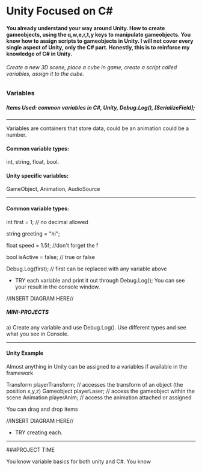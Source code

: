 # Unity Focused on C#

#### You already understand your way around Unity. How to create gameobjects, using the q,w,e,r,t,y keys to manipulate gameobjects. You know how to assign scripts to gameobjects in Unity. I will not cover every single aspect of Unity, only the C# part. Honestly, this is to reinforce my knowledge of C# in Unity.

###### Create a new 3D scene, place a cube in game, create a script called variables, assign it to the cube.


### Variables
##### Items Used: common variables in C#, Unity, Debug.Log(), [SerializeField];

---

Variables are containers that store data, could be an animation could be a number.

#### Common variable types:
int, string, float, bool.

#### Unity specific variables:
GameObject, Animation, AudioSource

---

#### Common variable types:

  int first = 1; // no decimal allowed

  string greeting = "hi";

  float speed = 1.5f; //don't forget the f

  bool isActive = false; // true or false
  
  Debug.Log(first); // first can be replaced with any variable above
  
  - TRY each variable and print it out through Debug.Log(); You can see your result in the console window.
  
  //INSERT DIAGRAM HERE//  
  
  ##### MINI-PROJECTS
  
  a) Create any variable and use Debug.Log(). Use different types and see what you see in Console.
  
  
  
---

#### Unity Example

Almost anything in Unity can be assigned to a variables if available in the framework

Transform playerTransform; // accesses the transform of an object (the position x,y,z)
Gameobject playerLaser; // access the gameobject within the scene
Animation playerAnim; // access the animation attached or assigned

You can drag and drop items 

//INSERT DIAGRAM HERE//

- TRY creating each. 

---

###PROJECT TIME

You know variable basics for both unity and C#. You know 

